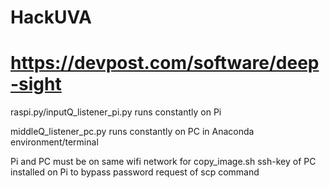 # HackUVA
# https://devpost.com/software/deep-sight

raspi.py/inputQ_listener_pi.py runs constantly on Pi

middleQ_listener_pc.py runs constantly on PC in Anaconda environment/terminal

Pi and PC must be on same wifi network for copy_image.sh
ssh-key of PC installed on Pi to bypass password request of scp command
